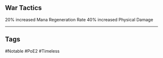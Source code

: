 ## War Tactics
20% increased Mana Regeneration Rate
40% increased Physical Damage

---
## Tags
#Notable
#PoE2
#Timeless
